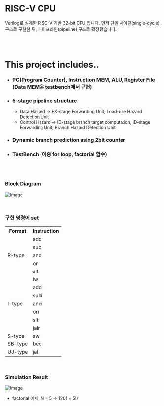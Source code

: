 # RISC-V CPU
Verilog로 설계한 RISC-V 기반 32-bit CPU 입니다. 먼저 단일 사이클(single-cycle) 구조로 구현한 뒤, 파이프라인(pipeline) 구조로 확장했습니다.

<br/><br/>

# This project includes..
+ ### PC(Program Counter), Instruction MEM, ALU, Register File (Data MEM은 testbench에서 구현)
+ ### 5-stage pipeline structure
  + Data Hazard -> EX-stage Forwarding Unit, Load-use Hazard Detection Unit
  + Control Hazard -> ID-stage branch target computation, ID-stage Forwarding Unit, Branch Hazard Detection Unit
+ ### Dynamic branch prediction using 2bit counter
+ ### TestBench (이중 for loop, factorial 함수)

<br/><br/>

### Block Diagram
![Image](https://github.com/user-attachments/assets/73cced7f-772a-4a1f-aa00-b05213553efa)

<br/>

### 구현 명령어 set
<table>
  <tr>
    <th>Format</th>
    <th>Instruction</th>
  </tr>
  <tr>
    <td rowspan="5">R-type</td>
    <td>add</td>
  </tr>
  <tr>
    <td>sub</td>
  </tr>
  <tr>
    <td>and</td>
  </tr>
  <tr>
    <td>or</td>
  </tr>
  <tr>
    <td>slt</td>
  </tr>
  <tr>
    <td rowspan="7">I-type</td>
    <td>lw</td>
  </tr>
  <tr>
    <td>addi</td>
  </tr>
  <tr>
    <td>subi</td>
  </tr>
  <tr>
    <td>andi</td>
  </tr>
  <tr>
    <td>ori</td>
  </tr>
  <tr>
    <td>slti</td>
  </tr>
  <tr>
    <td>jalr</td>
  </tr>
  <tr>
    <td rowspan="1">S-type</td>
    <td>sw</td>
  </tr>
  <tr>
    <td rowspan="1">SB-type</td>
    <td>beq</td>
  </tr>
  <tr>
    <td rowspan="1">UJ-type</td>
    <td>jal</td>
  </tr>
</table>

<br/>

### Simulation Result
![Image](https://github.com/user-attachments/assets/9acf7ef1-58ce-4fd7-adab-f67b2ae1018f)


+ factorial 예제,  N = 5 -> 120( = 5!)

